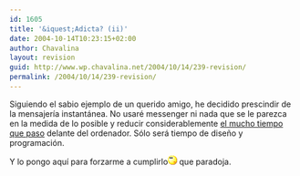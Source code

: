 ```yaml
---
id: 1605
title: '&iquest;Adicta? (ii)'
date: 2004-10-14T10:23:15+02:00
author: Chavalina
layout: revision
guid: http://www.wp.chavalina.net/2004/10/14/239-revision/
permalink: /2004/10/14/239-revision/
---
```

Siguiendo el sabio ejemplo de un querido amigo, he decidido prescindir de la mensajer&iacute;a instant&aacute;nea. No usar&eacute; messenger ni nada que se le parezca en la medida de lo posible y reducir considerablemente <a href="http://www.chavalina.net/comentar.php?idpost=202" target="_blank">el mucho tiempo que paso</a> delante del ordenador. S&oacute;lo ser&aacute; tiempo de dise&ntilde;o y programaci&oacute;n.

Y lo pongo aqu&iacute; para forzarme a cumplirlo![emo](/imagenes/emoticonos/pensativo.gif) que paradoja.